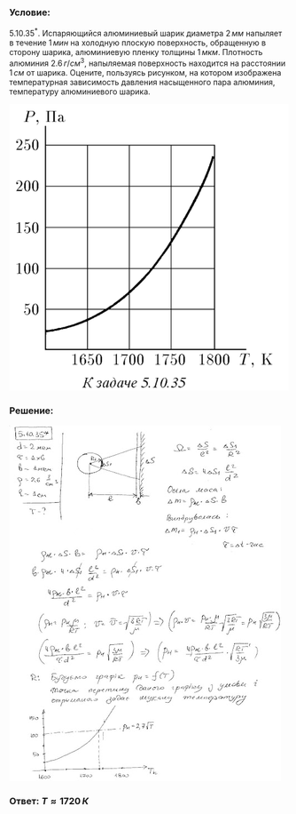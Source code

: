 ###  Условие: 

$5.10.35^*.$ Испаряющийся алюминиевый шарик диаметра $2 \,мм$ напыляет в течение $1 \,мин$ на холодную плоскую поверхность, обращенную в сторону шарика, алюминиевую пленку толщины $1 \,мкм$. Плотность алюминия $2.6 \,г/см^3$, напыляемая поверхность находится на расстоянии $1 \,см$ от шарика. Оцените, пользуясь рисунком, на котором изображена температурная зависимость давления насыщенного пара алюминия, температуру алюминиевого шарика. 

![|672x689, 67%](../../img/5.10.35/statement.png) 

###  Решение: 

![|490x640, 67%](../../img/5.10.35/1.jpg) 

###  Ответ: $T \approx 1720 \,К$ 
